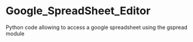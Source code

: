# Google_SpreadSheet_Editor
Python code allowing to access a google spreadsheet using the gspread module
